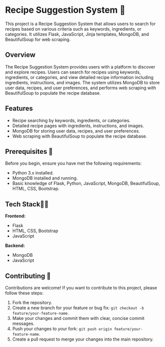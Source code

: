 # Recipe Suggestion System 🥕

This project is a Recipe Suggestion System that allows users to search for recipes based on various criteria such as keywords, ingredients, or categories. It utilizes Flask, JavaScript, Jinja templates, MongoDB, and BeautifulSoup for web scraping.

## Overview

The Recipe Suggestion System provides users with a platform to discover and explore recipes. Users can search for recipes using keywords, ingredients, or categories, and view detailed recipe information including ingredients, instructions, and images. The system utilizes MongoDB to store user data, recipes, and user preferences, and performs web scraping with BeautifulSoup to populate the recipe database.

## Features

- Recipe searching by keywords, ingredients, or categories.
- Detailed recipe pages with ingredients, instructions, and images.
- MongoDB for storing user data, recipes, and user preferences.
- Web scraping with BeautifulSoup to populate the recipe database.

## Prerequisites 📒

Before you begin, ensure you have met the following requirements:

- Python 3.x installed.
- MongoDB installed and running.
- Basic knowledge of Flask, Python, JavaScript, MongoDB, BeautifulSoup, HTML, CSS, Bootstrap.

## Tech Stack👨‍💻

**Frontend:**
- Flask
- HTML, CSS, Bootstrap
- JavaScript

**Backend:**
- MongoDB
- JavaScript

## Contributing 🍴

Contributions are welcome! If you want to contribute to this project, please follow these steps:

1. Fork the repository.
2. Create a new branch for your feature or bug fix: `git checkout -b feature/your-feature-name`.
3. Make your changes and commit them with clear, concise commit messages.
4. Push your changes to your fork: `git push origin feature/your-feature-name`.
5. Create a pull request to merge your changes into the main repository.

